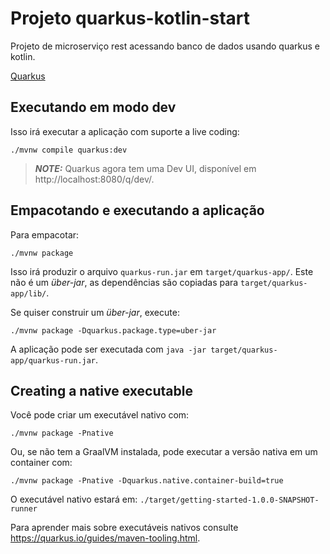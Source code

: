 # Projeto quarkus-kotlin-start

Projeto de microserviço rest acessando banco de dados usando quarkus e kotlin.

[Quarkus](https://quarkus.io/)

## Executando em modo dev

Isso irá executar a aplicação com suporte a live coding:
```shell script
./mvnw compile quarkus:dev
```

> **_NOTE:_**  Quarkus agora tem uma Dev UI, disponível em http://localhost:8080/q/dev/.

## Empacotando e executando a aplicação

Para empacotar:
```shell script
./mvnw package
```
Isso irá produzir o arquivo `quarkus-run.jar` em `target/quarkus-app/`.
Este não é um _über-jar_, as dependências são copiadas para `target/quarkus-app/lib/`.

Se quiser construir um _über-jar_, execute:
```shell script
./mvnw package -Dquarkus.package.type=uber-jar
```

A aplicação pode ser executada com `java -jar target/quarkus-app/quarkus-run.jar`.

## Creating a native executable

Você pode criar um executável nativo com: 
```shell script
./mvnw package -Pnative
```

Ou, se não tem a GraalVM instalada, pode executar a versão nativa em um container com: 
```shell script
./mvnw package -Pnative -Dquarkus.native.container-build=true
```

O executável nativo estará em: `./target/getting-started-1.0.0-SNAPSHOT-runner`

Para aprender mais sobre executáveis nativos consulte https://quarkus.io/guides/maven-tooling.html.


